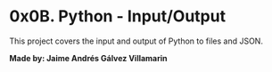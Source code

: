 # 0x0B. Python - Input/Output

This project covers the input and output of Python to files and JSON.

**Made by: Jaime Andrés Gálvez Villamarin**
